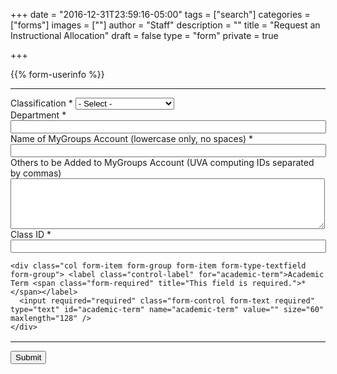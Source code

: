 +++
date = "2016-12-31T23:59:16-05:00"
tags = ["search"]
categories = ["forms"]
images = [""]
author = "Staff"
description = ""
title = "Request an Instructional Allocation"
draft = false
type = "form"
private = true

+++

<form action="https://api.uvarc.io/rest/general-support-request/" method="post" id="allocation-form" accept-charset="UTF-8">
<p id="form_post_response"></p>
<div>

  <input class="form-control form-text required" type="hidden" id="category" name="category" value="Rivanna HPC">
  <input class="form-control form-text required" type="hidden" id="allocation_type" name="Allocation Type" value="Instructional Allocation">

{{% form-userinfo %}}

  <hr size=1 />

  <div class="form-item form-type-select form-group"> <label class="control-label" for="classification">Classification <span class="form-required" title="This field is required.">*</span></label>
    <select required="required" class="form-control form-select required" title="Faculty, postdoctoral associates, and full-time research staff are eligible to request allocations." data-toggle="tooltip" id="classification" name="classification">
    <option value="" selected="selected">- Select -</option>
    <option value="faculty">Faculty</option>
    <option value="staff">Staff</option>
    <option value="postdoc">Postdoctoral Associate</option>
    <option value="other">Other</option></select>
  </div>

  <div class="form-item form-group form-item form-type-textfield form-group"> <label class="control-label" for="department">Department <span class="form-required" title="This field is required.">*</span></label>
    <input required="required" class="form-control form-text required" type="text" id="department" name="department" value="" size="60" maxlength="128" />
  </div>

  <div class="form-item form-group form-item form-type-textfield form-group"> <label class="control-label" for="edit-submitted-name-of-mygroups-group">Name of MyGroups Account (lowercase only, no spaces) <span class="form-required" title="This field is required.">*</span></label>
    <input required="required" class="form-control form-text required" type="text" id="mygroups-group" name="mygroups-group" value="" size="60" maxlength="128" />
  </div>
  <div class="form-item form-type-textarea form-group"> <label class="control-label" for="mygroup-users">Others to be Added to MyGroups Account (UVA computing IDs separated by commas)</label>
    <div class="form-textarea-wrapper resizable"><textarea class="form-control form-textarea" id="mygroup-users" name="mygroup-users" cols="60" rows="5"></textarea>
    </div>
  </div>

  <div class="row">
    <div class="col form-item form-group form-item form-type-textfield form-group"> <label class="control-label" for="class-id">Class ID <span class="form-required" title="This field is required.">*</span></label>
      <input required="required" class="form-control form-text required" type="text" id="class-id" name="class-id" value="" size="60" maxlength="128" />
    </div>

    <div class="col form-item form-group form-item form-type-textfield form-group"> <label class="control-label" for="academic-term">Academic Term <span class="form-required" title="This field is required.">*</span></label>
      <input required="required" class="form-control form-text required" type="text" id="academic-term" name="academic-term" value="" size="60" maxlength="128" />
    </div>

  </div>

  <input type="hidden" name="details" />

  <!--
  <div class=""> <label class="control-label">Are you a human? <span class="form-required" title="This field is required.">*</span></label>
    <div class="row"">
      <div class="form-item form-group col" id="captcha" style="pointer-events:none;margin:1.4rem;width:12rem;">
      </div>
      <div class="form-item form-group col">
        <input type="text" placeholder="Captcha" id="cpatchaTextBox" style="margin-top:1rem;padding:6px;font-family:monospace; width:8rem;" />
        <button class="btn btn-success" id="captcha-submit" type="button" onclick="validateCaptcha()"><i class="fas fa-check fa-1x"></i></button>
        <button class="btn btn-default" id="captcha-refresh" type="button" onclick="createCaptcha()"><i class="fas fa-sync fa-1x"></i></button>
      </div>
    </div>
  </div>
  <script type="text/javascript" src="/js/captcha.js"></script>
  -->

  <div class="form-actions" id="submit-div" style="margin-top:1rem;">
    <hr size="1" style="" />
    <button class="button-primary btn btn-primary form-submit" id="submit" type="submit" name="op" value="Submit">Submit</button>
  </div>

</div>
</form>

<script>
function getParams() {
    var vars = {};
    var parts = window.location.href.replace(/[?&]+([^=&]+)=([^&]*)/gi, function(m,key,value) {
        vars[key] = value;
    });
    return vars;
}

function decode64(str) {
  var e={},i,b=0,c,x,l=0,a,r='',w=String.fromCharCode,L=str.length;
  var A="ABCDEFGHIJKLMNOPQRSTUVWXYZabcdefghijklmnopqrstuvwxyz0123456789+/";
  for(i=0;i<64;i++){e[A.charAt(i)]=i;}
  for(x=0;x<L;x++){
    c=e[str.charAt(x)];b=(b<<6)+c;l+=6;
    while(l>=8){((a=(b>>>(l-=8))&0xff)||(x<(L-2)))&&(r+=w(a));}
  }
  return r;
};

var form = document.getElementById('allocation-form');

// name
let name = decodeURI(getParams()["name"]);
let name_dec = decode64(name);
var set_name = document.getElementById("name").value = name_dec;

// uid
let uid = decodeURI(getParams()["uid"]);
let uid_dec = decode64(uid);
var set_uid = document.getElementById("uid").value = uid_dec;

// email
let email = decodeURI(getParams()["email"]);
let email_dec = decode64(email);
var set_email = document.getElementById("email").value = email_dec;

let message = decodeURI(getParams()["message"]);
let status = decodeURI(getParams()["status"]);
if(message == "undefined" || message == undefined) {
  message="";
}

document.getElementById("form_post_response").innerHTML = message;
if(status == "error" || status == undefined) {
  document.getElementById("form_post_response").style.color = "red";
  document.getElementById("form_post_response").style.fontWeight = "500"
} else {
  document.getElementById("form_post_response").style.color = "green";
  document.getElementById("form_post_response").style.fontWeight = "500"
}
</script>
